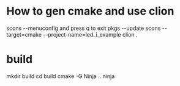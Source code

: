# How to gen cmake and use clion

scons --menuconfig and press q to exit
pkgs --update
scons --target=cmake --project-name=led_i_example
clion .

# build

mkdir build
cd build 
cmake -G Ninja ..
ninja
